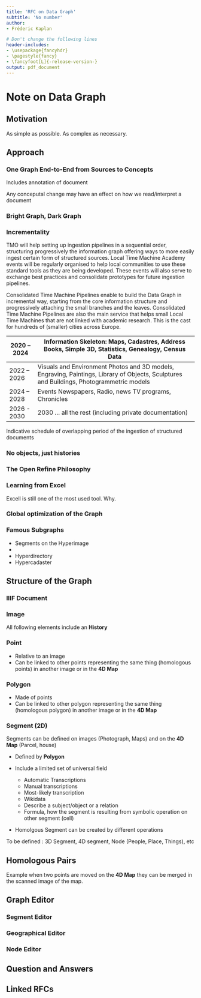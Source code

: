 ```yaml
---
title: 'RFC on Data Graph'
subtitle: 'No number'
author:
- Fréderic Kaplan

# Don't change the following lines
header-includes:
- \usepackage{fancyhdr}
- \pagestyle{fancy}
- \fancyfoot[L]{-release-version-}
output: pdf_document
---
```


# Note on Data Graph

## Motivation

As simple as possible. As complex as necessary. 

## Approach

### One Graph End-to-End from Sources to Concepts

Includes annotation of document

Any conceputal change may have an effect on how we read/interpret a document 

### Bright Graph, Dark Graph

### Incrementality 

TMO will help setting up ingestion pipelines in a sequential order, structuring progressively the information graph offering ways to more easily ingest certain form of structured sources. Local Time Machine Academy events will be regularly organised to help local communities to use these standard tools as they are being developed. These events will also serve to exchange best practices and consolidate prototypes for future ingestion pipelines.

Consolidated Time Machine Pipelines enable to build the Data Graph in incremental way, starting from the core information structure and progressively attaching the small branches and the leaves. Consolidated Time Machine Pipelines are also the main service that helps small Local Time Machines that are not linked with academic research. This is the cast for hundreds of (smaller) cities across Europe.

| 2020  – 2024 | Information  Skeleton: Maps, Cadastres, Address Books, Simple 3D, Statistics, Genealogy,  Census Data |
| ------------ | ------------------------------------------------------------ |
| 2022  – 2026 | Visuals  and Environment Photos and 3D models, Engraving, Paintings, Library of  Objects, Sculptures and Buildings, Photogrammetric models |
| 2024  – 2028 | Events  Newspapers, Radio, news TV programs, Chronicles      |
| 2026  - 2030 | 2030  … all the rest (including private documentation)       |

Indicative schedule of overlapping period of the ingestion of structured documents



### No objects, just histories

### The Open Refine Philosophy

### Learning from Excel

Excell is still one of the most used tool. Why. 

### Global optimization of the Graph

### Famous Subgraphs

- Segments on the Hyperimage
- 
- Hyperdirectory
- Hypercadaster



## Structure of the Graph

### IIIF Document

### Image

All following elements include an **History**

### Point

- Relative to an image
- Can be linked to other points representing the same thing (homologous points) in another image or in the **4D Map** 

### Polygon

- Made of points
- Can be linked to other polygon representing the same thing (homologous polygon) in another image or in the **4D Map**

### Segment (2D)

Segments can be defined on images (Photograph, Maps) and on the **4D Map** (Parcel, house)

- Defined by **Polygon**
- Include a limited set of universal  field 
  - Automatic Transcriptions
  - Manual transcriptions
  - Most-likely transcription
  - Wikidata
  - Describe a subject/object or a relation
  - Formula, how the segment is resulting from symbolic operation on other segment (cell)

- Homolgous Segment can be created by different operations

To be defined : 3D Segment, 4D segment, Node (People, Place, Things), etc

## Homologous Pairs

Example when two points are moved on the **4D Map** they can be merged in the scanned image of the map. 



## Graph Editor

### Segment Editor

### Geographical Editor

### Node Editor



## Question and Answers 



## Linked RFCs

